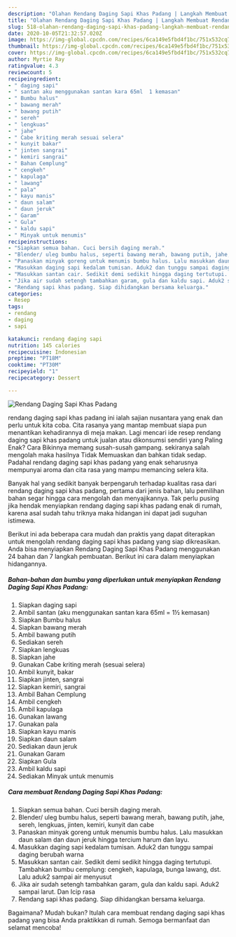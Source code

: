 ```yaml
---
description: "Olahan Rendang Daging Sapi Khas Padang | Langkah Membuat Rendang Daging Sapi Khas Padang Yang Bikin Ngiler"
title: "Olahan Rendang Daging Sapi Khas Padang | Langkah Membuat Rendang Daging Sapi Khas Padang Yang Bikin Ngiler"
slug: 518-olahan-rendang-daging-sapi-khas-padang-langkah-membuat-rendang-daging-sapi-khas-padang-yang-bikin-ngiler
date: 2020-10-05T21:32:57.020Z
image: https://img-global.cpcdn.com/recipes/6ca149e5fbd4f1bc/751x532cq70/rendang-daging-sapi-khas-padang-foto-resep-utama.jpg
thumbnail: https://img-global.cpcdn.com/recipes/6ca149e5fbd4f1bc/751x532cq70/rendang-daging-sapi-khas-padang-foto-resep-utama.jpg
cover: https://img-global.cpcdn.com/recipes/6ca149e5fbd4f1bc/751x532cq70/rendang-daging-sapi-khas-padang-foto-resep-utama.jpg
author: Myrtie Ray
ratingvalue: 4.3
reviewcount: 5
recipeingredient:
- " daging sapi"
- " santan aku menggunakan santan kara 65ml  1 kemasan"
- " Bumbu halus"
- " bawang merah"
- " bawang putih"
- " sereh"
- " lengkuas"
- " jahe"
- " Cabe kriting merah sesuai selera"
- " kunyit bakar"
- " jinten sangrai"
- " kemiri sangrai"
- " Bahan Cemplung"
- " cengkeh"
- " kapulaga"
- " lawang"
- " pala"
- " kayu manis"
- " daun salam"
- " daun jeruk"
- " Garam"
- " Gula"
- " kaldu sapi"
- " Minyak untuk menumis"
recipeinstructions:
- "Siapkan semua bahan. Cuci bersih daging merah."
- "Blender/ uleg bumbu halus, seperti bawang merah, bawang putih, jahe, sereh, lengkuas, jinten, kemiri, kunyit dan cabe"
- "Panaskan minyak goreng untuk menumis bumbu halus. Lalu masukkan daun salam dan daun jeruk hingga tercium harum dan layu."
- "Masukkan daging sapi kedalam tumisan. Aduk2 dan tunggu sampai daging berubah warna"
- "Masukkan santan cair. Sedikit demi sedikit hingga daging tertutupi. Tambahkan bumbu cemplung: cengkeh, kapulaga, bunga lawang, dst. Lalu aduk2 sampai air menyusut"
- "Jika air sudah setengh tambahkan garam, gula dan kaldu sapi. Aduk2 sampai larut. Dan Icip rasa"
- "Rendang sapi khas padang. Siap dihidangkan bersama keluarga."
categories:
- Resep
tags:
- rendang
- daging
- sapi

katakunci: rendang daging sapi 
nutrition: 145 calories
recipecuisine: Indonesian
preptime: "PT18M"
cooktime: "PT30M"
recipeyield: "1"
recipecategory: Dessert

---
```



![Rendang Daging Sapi Khas Padang](https://img-global.cpcdn.com/recipes/6ca149e5fbd4f1bc/751x532cq70/rendang-daging-sapi-khas-padang-foto-resep-utama.jpg)


rendang daging sapi khas padang ini ialah sajian nusantara yang enak dan perlu untuk kita coba. Cita rasanya yang mantap membuat siapa pun menantikan kehadirannya di meja makan.
Lagi mencari ide resep rendang daging sapi khas padang untuk jualan atau dikonsumsi sendiri yang Paling Enak? Cara Bikinnya memang susah-susah gampang. sekiranya salah mengolah maka hasilnya Tidak Memuaskan dan bahkan tidak sedap. Padahal rendang daging sapi khas padang yang enak seharusnya mempunyai aroma dan cita rasa yang mampu memancing selera kita.



Banyak hal yang sedikit banyak berpengaruh terhadap kualitas rasa dari rendang daging sapi khas padang, pertama dari jenis bahan, lalu pemilihan bahan segar hingga cara mengolah dan menyajikannya. Tak perlu pusing jika hendak menyiapkan rendang daging sapi khas padang enak di rumah, karena asal sudah tahu triknya maka hidangan ini dapat jadi suguhan istimewa.


Berikut ini ada beberapa cara mudah dan praktis yang dapat diterapkan untuk mengolah rendang daging sapi khas padang yang siap dikreasikan. Anda bisa menyiapkan Rendang Daging Sapi Khas Padang menggunakan 24 bahan dan 7 langkah pembuatan. Berikut ini cara dalam menyiapkan hidangannya.

<!--inarticleads1-->

##### Bahan-bahan dan bumbu yang diperlukan untuk menyiapkan Rendang Daging Sapi Khas Padang:

1. Siapkan  daging sapi
1. Ambil  santan (aku menggunakan santan kara 65ml = 1½ kemasan)
1. Siapkan  Bumbu halus
1. Siapkan  bawang merah
1. Ambil  bawang putih
1. Sediakan  sereh
1. Siapkan  lengkuas
1. Siapkan  jahe
1. Gunakan  Cabe kriting merah (sesuai selera)
1. Ambil  kunyit, bakar
1. Siapkan  jinten, sangrai
1. Siapkan  kemiri, sangrai
1. Ambil  Bahan Cemplung
1. Ambil  cengkeh
1. Ambil  kapulaga
1. Gunakan  lawang
1. Gunakan  pala
1. Siapkan  kayu manis
1. Siapkan  daun salam
1. Sediakan  daun jeruk
1. Gunakan  Garam
1. Siapkan  Gula
1. Ambil  kaldu sapi
1. Sediakan  Minyak untuk menumis




<!--inarticleads2-->

##### Cara membuat Rendang Daging Sapi Khas Padang:

1. Siapkan semua bahan. Cuci bersih daging merah.
1. Blender/ uleg bumbu halus, seperti bawang merah, bawang putih, jahe, sereh, lengkuas, jinten, kemiri, kunyit dan cabe
1. Panaskan minyak goreng untuk menumis bumbu halus. Lalu masukkan daun salam dan daun jeruk hingga tercium harum dan layu.
1. Masukkan daging sapi kedalam tumisan. Aduk2 dan tunggu sampai daging berubah warna
1. Masukkan santan cair. Sedikit demi sedikit hingga daging tertutupi. Tambahkan bumbu cemplung: cengkeh, kapulaga, bunga lawang, dst. Lalu aduk2 sampai air menyusut
1. Jika air sudah setengh tambahkan garam, gula dan kaldu sapi. Aduk2 sampai larut. Dan Icip rasa
1. Rendang sapi khas padang. Siap dihidangkan bersama keluarga.




Bagaimana? Mudah bukan? Itulah cara membuat rendang daging sapi khas padang yang bisa Anda praktikkan di rumah. Semoga bermanfaat dan selamat mencoba!
